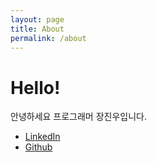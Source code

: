 ```yaml
---
layout: page
title: About
permalink: /about
---
```


# Hello!

안녕하세요 프로그래머 장진우입니다.

* [LinkedIn](https://www.linkedin.com/in/jinwoojang/)
* [Github](https://github.com/realrains)

